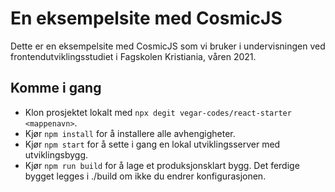 # En eksempelsite med CosmicJS

Dette er en eksempelsite med CosmicJS som vi bruker i undervisningen ved frontendutviklingsstudiet i Fagskolen Kristiania, våren 2021. 

## Komme i gang
+ Klon prosjektet lokalt med `npx degit vegar-codes/react-starter <mappenavn>`.
+ Kjør `npm install` for å installere alle avhengigheter.
+ Kjør `npm start` for å sette i gang en lokal utviklingsserver med utviklingsbygg.
+ Kjør `npm run build` for å lage et produksjonsklart bygg. Det ferdige bygget legges i ./build om ikke du endrer konfigurasjonen.